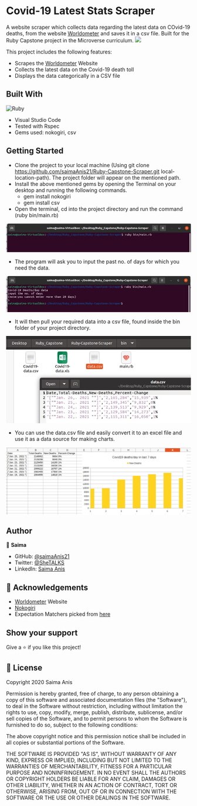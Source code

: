 # Covid-19 Latest Stats Scraper
A website scraper which collects data regarding the latest data on COvid-19 deaths, from the website
[Worldometer](https://www.worldometers.info/coronavirus/coronavirus-death-toll/) and saves it in a csv file.
Built for the Ruby Capstone project in the Microverse curriculum.
![](https://img.shields.io/badge/Microverse-blueviolet)

This project includes the following features:

- Scrapes the [Worldometer](https://www.worldometers.info/coronavirus/coronavirus-death-toll/) Website
- Collects the latest data on the Covid-19 death toll
- Displays the data categorically in a CSV file

## Built With

![Ruby](https://www.vectorlogo.zone/logos/ruby-lang/ruby-lang-horizontal.svg)
- Visual Studio Code
- Tested with Rspec
- Gems used: nokogiri, csv

## Getting Started

- Clone the project to your local machine (Using git clone https://github.com/saimaAnis21/Ruby-Capstone-Scraper.git local-location-path). The project folder will appear on the mentioned path.
- Install the above mentioned gems by opening the Terminal on your desktop and running the following   commands.
  - gem install nokogiri
  - gem install csv  
- Open the terminal, cd into the project directory and run the command (ruby bin/main.rb)

![win](ruby-shot-2.jpg)

- The program will ask you to input the past no. of days for which you need the data.

![win](ruby-shot-3.jpg)

- It will then pull your required data into a csv file, found inside the bin folder of your project directory.

![win](ruby-shot-4.jpg)

- You can use the data.csv file and easily convert it to an excel file and use it as a data source for making charts.

![win](ruby-shot-5.jpg)


## Author

👤 **Saima**

- GitHub: [@saimaAnis21](https://github.com/saimaAnis21)
- Twitter: [@SheTALKS](https://twitter.com/SheTALKS6)
- LinkedIn: [Saima Anis](https://www.linkedin.com/in/saima-anis-3a07921b2/)


## 🤝 Acknowledgements

- [Worldometer](https://www.worldometers.info/coronavirus/coronavirus-death-toll/) Website
- [Nokogiri](https://github.com/sparklemotion/nokogiri)
- Expectation Matchers picked from [here](https://gist.github.com/hpjaj/ef5ba70a938a963332d0)


## Show your support

Give a ⭐️ if you like this project!

## 📝 License

Copyright 2020 Saima Anis

Permission is hereby granted, free of charge, to any person obtaining a copy of this software and associated documentation files (the "Software"), to deal in the Software without restriction, including without limitation the rights to use, copy, modify, merge, publish, distribute, sublicense, and/or sell copies of the Software, and to permit persons to whom the Software is furnished to do so, subject to the following conditions:

The above copyright notice and this permission notice shall be included in all copies or substantial portions of the Software.

THE SOFTWARE IS PROVIDED "AS IS", WITHOUT WARRANTY OF ANY KIND, EXPRESS OR IMPLIED, INCLUDING BUT NOT LIMITED TO THE WARRANTIES OF MERCHANTABILITY, FITNESS FOR A PARTICULAR PURPOSE AND NONINFRINGEMENT. IN NO EVENT SHALL THE AUTHORS OR COPYRIGHT HOLDERS BE LIABLE FOR ANY CLAIM, DAMAGES OR OTHER LIABILITY, WHETHER IN AN ACTION OF CONTRACT, TORT OR OTHERWISE, ARISING FROM, OUT OF OR IN CONNECTION WITH THE SOFTWARE OR THE USE OR OTHER DEALINGS IN THE SOFTWARE.
